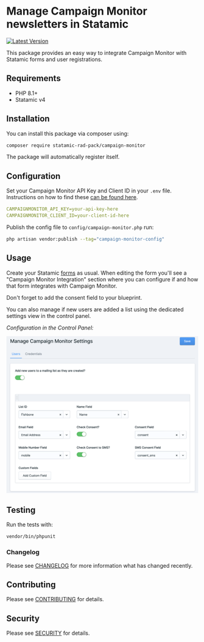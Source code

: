<!-- statamic:hide -->
# Manage Campaign Monitor newsletters in Statamic
[![Latest Version](https://img.shields.io/github/v/release/statamic-rad-pack/campaign-monitor)](https://github.com/statamic-rad-pack/campaign-monitor/releases)

This package provides an easy way to integrate Campaign Monitor with Statamic forms and user registrations.
<!-- /statamic:hide -->

## Requirements

* PHP 8.1+
* Statamic v4

## Installation

You can install this package via composer using:

```bash
composer require statamic-rad-pack/campaign-monitor
```

The package will automatically register itself.

## Configuration

Set your Campaign Monitor API Key and Client ID in your `.env` file. Instructions on how to find these [can be found here](https://help.createsend.com/admin/api-keys#:~:text=Where%20to%20find%20your%20API,API%20keys%20and%20client%20IDs.).

```yaml
CAMPAIGNMONITOR_API_KEY=your-api-key-here
CAMPAIGNMONITOR_CLIENT_ID=your-client-id-here
```

Publish the config file to `config/campaign-monitor.php` run:

```bash
php artisan vendor:publish --tag="campaign-monitor-config"
```

## Usage

Create your Statamic [forms](https://statamic.dev/forms#content) as usual. When editing the form you'll see a "Campaign Monitor Integration" section where you can configure if and how that form integrates with Campaign Monitor.  

Don't forget to add the consent field to your blueprint.

You can also manage if new users are added a list using the dedicated settings view in the control panel.

*Configuration in the Control Panel:*

![control panel](https://raw.githubusercontent.com/statamic-rad-pack/campaign-monitor/main/images/config.png)


## Testing

Run the tests with:
```bash
vendor/bin/phpunit
```

### Changelog

Please see [CHANGELOG](CHANGELOG.md) for more information what has changed recently.

## Contributing

Please see [CONTRIBUTING](CONTRIBUTING.md) for details.

## Security

Please see [SECURITY](SECURITY.md) for details.
